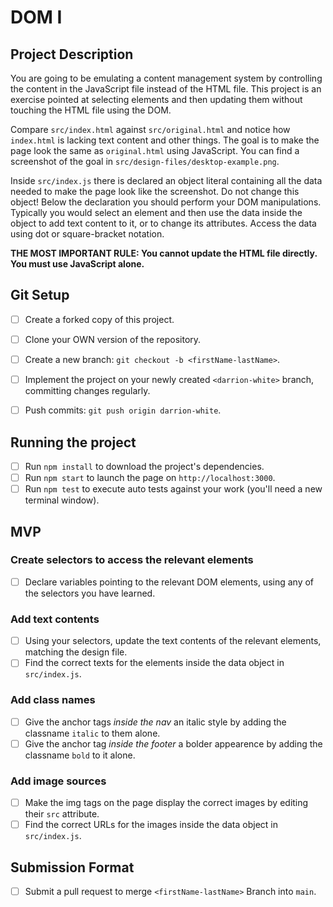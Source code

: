 # DOM I

## Project Description

You are going to be emulating a content management system by controlling the content in the JavaScript file instead of the HTML file. This project is an exercise pointed at selecting elements and then updating them without touching the HTML file using the DOM.

Compare `src/index.html` against `src/original.html` and notice how `index.html` is lacking text content and other things. The goal is to make the page look the same as `original.html` using JavaScript. You can find a screenshot of the goal in `src/design-files/desktop-example.png`.

Inside `src/index.js` there is declared an object literal containing all the data needed to make the page look like the screenshot. Do not change this object! Below the declaration you should perform your DOM manipulations. Typically you would select an element and then use the data inside the object to add text content to it, or to change its attributes. Access the data using dot or square-bracket notation.

**THE MOST IMPORTANT RULE: You cannot update the HTML file directly. You must use JavaScript alone.**

## Git Setup

* [ ] Create a forked copy of this project.
* [ ] Clone your OWN version of the repository.
* [ ] Create a new branch: `git checkout -b <firstName-lastName>`.
* [ ] Implement the project on your newly created `<darrion-white>` branch, committing changes regularly.
* [ ] Push commits: `git push origin darrion-white`.


## Running the project

* [ ] Run `npm install` to download the project's dependencies.
* [ ] Run `npm start` to launch the page on `http://localhost:3000`.
* [ ] Run `npm test` to execute auto tests against your work (you'll need a new terminal window).

## MVP

### Create selectors to access the relevant elements

* [ ] Declare variables pointing to the relevant DOM elements, using any of the selectors you have learned.

### Add text contents

* [ ] Using your selectors, update the text contents of the relevant elements, matching the design file.
* [ ] Find the correct texts for the elements inside the data object in `src/index.js`.

### Add class names

* [ ] Give the anchor tags _inside the nav_ an italic style by adding the classname `italic` to them alone.
* [ ] Give the anchor tag _inside the footer_ a bolder appearence by adding the classname `bold` to it alone.

### Add image sources

* [ ] Make the img tags on the page display the correct images by editing their `src` attribute.
* [ ] Find the correct URLs for the images inside the data object in `src/index.js`.

## Submission Format

* [ ] Submit a pull request to merge `<firstName-lastName>` Branch into `main`.
